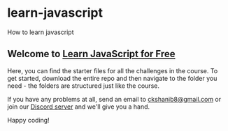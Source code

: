 # learn-javascript
How to learn javascript 
## Welcome to [Learn JavaScript for Free](https://www.w3schools.com/js/default.asp)

Here, you can find the starter files for all the challenges in the course. To get started, download the entire repo and then navigate to the folder you need - the folders are structured just like the course. 

If you have any problems at all, send an email to ckshanib8@gmail.com or join our [Discord server](https://github.com/SHANIBCK/learn-javascript.git) and we'll give you a hand. 

Happy coding!
